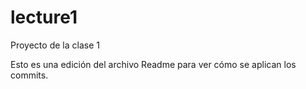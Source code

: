 # lecture1
Proyecto de la clase 1

Esto es una edición del archivo Readme
para ver cómo se aplican los commits.